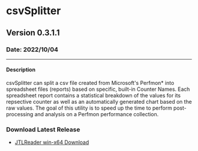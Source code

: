 # csvSplitter
## Version 0.3.1.1
### Date: 2022/10/04

-------------------------------

#### Description 
csvSplitter can split a csv file created from Microsoft's Perfmon* into spreadsheet files (reports) based on specific, built-in Counter Names. Each spreadsheet report contains a statistical breakdown of the values for its repsective counter as well as an automatically generated chart based on the raw values. The goal of this utility is to speed up the time to perform post-processing and analysis on a Perfmon performance collection.

### Download Latest Release
- [JTLReader win-x64 Download](../../raw/main/binaries/latest/csvSplitter.zip)
